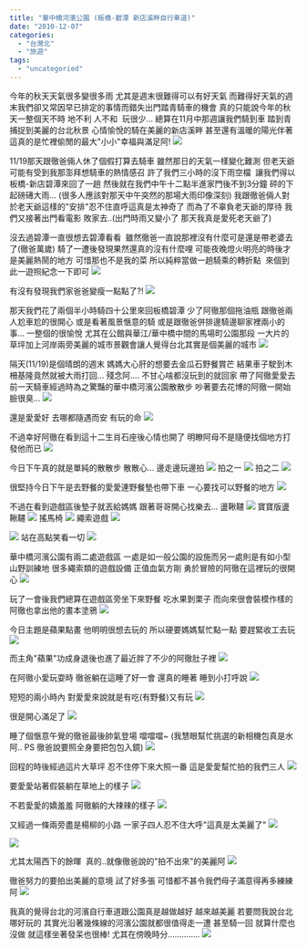 ```yaml
---
title: "華中橋河濱公園 (板橋-碧潭 新店溪畔自行車道)"
date: "2010-12-07"
categories: 
  - "台灣北"
  - "旅遊"
tags: 
  - "uncategoried"
---
```


今年的秋天天氣很多變很多雨 尤其是週末很難得可以有好天氣 而難得好天氣的週末我們卻又常因早已排定的事情而錯失出門踏青騎車的機會 真的只能說今年的秋天一整個天不時 地不利 人不和  玩很少... 總算在11月中那週讓我們騎到車 踏到青 捕捉到美麗的台北秋景 心情愉悅的騎在美麗的新店溪畔 甚至還有溫暖的陽光伴著 這真的是忙裡偷閒的最大"小小"幸福與滿足阿! ![](images/5225437662_f3f60a9ed9.jpg) 

11/19那天跟徹爸倆人休了個假打算去騎車 雖然那日的天氣一樣變化難測 但老天爺可能有受到我那澎拜想騎車的熱情感召 許了我們三小時的沒下雨空檔  讓我們得以板橋-新店碧潭來回了一趟 然後就在我們中午十二點半進家門後不到3分鐘 砰的下起磅礡大雨... (很多人應該對那天中午突然的那場大雨印像深刻) 我跟徹爸倆人對於老天爺這樣的"安排"忍不住直呼這真是太神奇了 而為了不辜負老天爺的厚待 我們又接著出門看電影 敗家去..(出門時雨又變小了 那天我真是愛死老天爺了)

沒去過碧潭一直很想去碧潭看看  雖然徹爸一直說那裡沒有什麼可是還是帶老婆去了(徹爸萬歲) 騎了一遭後發現果然還真的沒有什麼哩 可能夜晚燈火明亮的時後才是美麗熱鬧的地方 可惜那也不是我的菜 所以純粹當做一趟騎乘的轉折點  來個到此一遊照紀念一下即可 ![](images/5224844395_5f84389cb1.jpg)

有沒有發現我們家爸爸變瘦一點點了?! ![](images/5224843227_afeb2ba7de.jpg)

那天我們花了兩個半小時騎四十公里來回板橋碧潭 少了阿徹那個拖油瓶 跟徹爸兩人尬車尬的很開心 或是看著風景愜意的騎 或是跟徹爸併排邊騎邊聊家裡兩小的事... 一整個的很愉悅 尤其在公館與華江/華中橋中間的馬場町公園那段 一大片的草坪加上河岸兩旁美麗的城市景觀會讓人覺得台北其實是個美麗的城市 ![](images/5225438036_d2c3b39ce5.jpg)

隔天(11/19)是個晴朗的週末 媽媽大心肝的想要去金瓜石野餐賞芒 結果車子駛到木柵基隆竟然就被大雨打回... 殘念阿.... 不甘心啥都沒玩到的就回家 帶了阿徹愛愛去前一天騎車經過時為之驚豔的華中橋河濱公園散散步 吵著要去花博的阿徹一開始臉很臭... ![](images/5225422318_0ea476ef7c.jpg)

還是愛愛好 去哪都隨遇而安 有玩的命 ![](images/5225421686_6924bca043.jpg)

不過幸好阿徹在看到這十二生肖石座後心情也開了 明瞭阿母不是隨便找個地方打發他而已 ![](images/5225419726_28250733e1.jpg)

今日下午真的就是單純的散散步 散散心... 邊走邊玩邊拍 ![](images/5224822445_b3b5417228.jpg) 拍之一 ![](images/5225418666_22f8e67f71.jpg) 拍之二 ![](images/5224822953_dc320abe05.jpg)

很堅持今日下午是去野餐的愛愛連野餐墊也帶下車 一心要找可以野餐的地方 ![](images/5224822705_2ca2d970e4.jpg)

不過在看到遊戲區後墊子就丟給媽媽 跟著哥哥開心找樂去... 盪鞦韆 ![](images/5224783265_6a66da181f.jpg) 寶寶版盪鞦韆 ![](images/5225378270_a9a8558b35.jpg) 搖馬椅 ![](images/5225378138_1af5cf28f1.jpg) 繩索遊戲 ![](images/5225377188_673e2a3a25.jpg)

![](images/5225376326_2a29aabd7b.jpg) 站在高點笑看一切 ![](images/5224781477_829524473e.jpg)

華中橋河濱公園有兩二處遊戲區 一處是如一般公園的設施而另一處則是有如小型山野訓練地 很多繩索類的遊戲設備 正值血氣方剛 勇於冒險的阿徹在這裡玩的很開心 ![](images/5224781683_74bf6e841e.jpg)

玩了一會後我們總算在遊戲區旁坐下來野餐 吃水果剝栗子 而向來很會裝模作樣的阿徹也拿出他的畫本塗鴉 ![](images/5225374696_439e6798d8.jpg)

今日主題是蘋果點畫 他明明很想去玩的 所以硬要媽媽幫忙點一點 要趕緊收工去玩 ![](images/5224778157_7e70d98ae4.jpg)

而主角"蘋果"功成身退後也進了最近胖了不少的阿徹肚子裡 ![](images/5224777981_e73fce968a.jpg)

在阿徹小愛玩耍時 徹爸躺在這睡了好一會 還真的睡著 睡到小打呼說 ![](images/5224779443_3dbe8ee5a2.jpg)

短短的兩小時內 對愛愛來說就是有吃(有野餐)又有玩 ![](images/5225374348_099445c322.jpg)

很是開心滿足了 ![](images/5225372770_eec0d3c4bb.jpg)

睡了個愜意午覺的徹爸最後帥氣登場 噹噹噹~ (我慧眼幫忙挑選的新相機包真是水阿.. PS 徹爸說要照全身要把包包入鏡) ![](images/5225372508_77770842fc.jpg)

回程的時後經過這片大草坪 忍不住停下來大照一番 這是愛愛幫忙拍的我們三人 ![](images/5225372354_65e5ff22bc.jpg)

要愛愛站著假裝躺在草地上的樣子 ![](images/5225371894_0b524746c5.jpg)

不若愛愛的嬌羞羞 阿徹躺的大辣辣的樣子 ![](images/5224776205_069bb663e5.jpg)

又經過一條兩旁盡是楊柳的小路 一家子四人忍不住大呼"這真是太美麗了" ![](images/5224743045_f73e829b20.jpg)

![](images/5225369078_e3559655b7.jpg)

尤其太陽西下的餘暉  真的..就像徹爸說的"拍不出來"的美麗阿 ![](images/5224773401_f78e2e7802.jpg)

徹爸努力的要拍出美麗的意境 試了好多張 可惜都不甚令我們母子滿意得再多練練阿 ![](images/5225368238_e8b6782e80.jpg)

我真的覺得台北的河濱自行車道跟公園真是越做越好 越來越美麗 若要問我說台北哪好玩的 其實光沿著幾條線的河濱公園就都很值得走一遭 甚至騎一回 就算什麼也沒做 就這樣坐著發呆也很棒! 尤其在傍晚時分.............. ![](images/5225367908_dfd83029e6.jpg)
